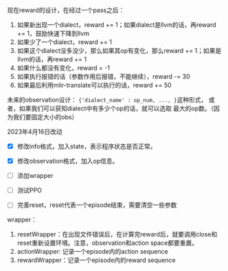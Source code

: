 
现在reward的设计，在经过一个pass之后：
1. 如果新出现一个dialect，reward += 1；如果dialect是llvm的话，再reward += 1，鼓励快速下降到llvm
2. 如果少了一个dialect，reward += 1
3. 如果这个dialect没多没少，那么如果其op有变化，那么reward += 1；如果是llvm的话，再reward += 1
4. 如果什么都没有变化，reward = -1
5. 如果执行报错的话（参数作用后报错，不能继续），reward -= 30
6. 如果最后利用mlir-translate可以执行的话，reward += 50


未来的observation设计：
`{'dialect_name' : op_num, ..., }`这种形式，
或者，如果我们可以获知dialect中有多少个op的话，就可以选取
最大的op数。（因为我们要固定大小的obs）

2023年4月16日改动

- [x] 修改info格式，加入state，表示程序状态是否正常。
- [x] 修改observation格式，加入op信息。
- [ ] 添加wrapper
- [ ] 测试PPO
- [ ] 完善reset，reset代表一个episode结束，需要清空一些参数



wrapper：
1. resetWrapper：在出现文件错误后，在计算完reward后，就要调用close和reset重新设置环境。注意，observation和action space都要重置。
2. actionWrapper: 记录一个episode内的action sequence
3. rewardWrapper：记录一个episode内的reward sequence